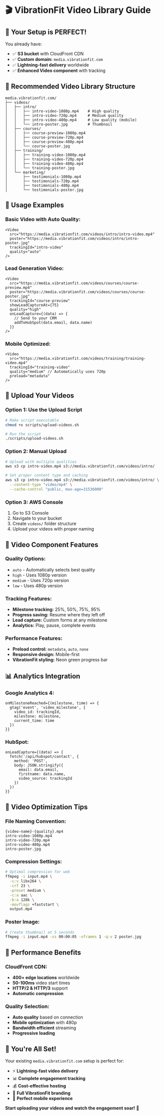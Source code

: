 # 🎬 VibrationFit Video Library Guide

## 🚀 **Your Setup is PERFECT!**

You already have:
- ✅ **S3 bucket** with CloudFront CDN
- ✅ **Custom domain:** `media.vibrationfit.com`
- ✅ **Lightning-fast delivery** worldwide
- ✅ **Enhanced Video component** with tracking

## 📁 **Recommended Video Library Structure**

```
media.vibrationfit.com/
├── videos/
│   ├── intro/
│   │   ├── intro-video-1080p.mp4    # High quality
│   │   ├── intro-video-720p.mp4     # Medium quality  
│   │   ├── intro-video-480p.mp4     # Low quality (mobile)
│   │   └── intro-poster.jpg         # Thumbnail
│   ├── courses/
│   │   ├── course-preview-1080p.mp4
│   │   ├── course-preview-720p.mp4
│   │   ├── course-preview-480p.mp4
│   │   └── course-poster.jpg
│   ├── training/
│   │   ├── training-video-1080p.mp4
│   │   ├── training-video-720p.mp4
│   │   ├── training-video-480p.mp4
│   │   └── training-poster.jpg
│   └── marketing/
│       ├── testimonials-1080p.mp4
│       ├── testimonials-720p.mp4
│       ├── testimonials-480p.mp4
│       └── testimonials-poster.jpg
```

## 🎯 **Usage Examples**

### **Basic Video with Auto Quality:**
```tsx
<Video 
  src="https://media.vibrationfit.com/videos/intro/intro-video.mp4"
  poster="https://media.vibrationfit.com/videos/intro/intro-poster.jpg"
  trackingId="intro-video"
  quality="auto"
/>
```

### **Lead Generation Video:**
```tsx
<Video 
  src="https://media.vibrationfit.com/videos/courses/course-preview.mp4"
  poster="https://media.vibrationfit.com/videos/courses/course-poster.jpg"
  trackingId="course-preview"
  showLeadCaptureAt={75}
  quality="high"
  onLeadCapture={(data) => {
    // Send to your CRM
    addToHubSpot(data.email, data.name)
  }}
/>
```

### **Mobile Optimized:**
```tsx
<Video 
  src="https://media.vibrationfit.com/videos/training/training-video.mp4"
  trackingId="training-video"
  quality="medium" // Automatically uses 720p
  preload="metadata"
/>
```

## 🚀 **Upload Your Videos**

### **Option 1: Use the Upload Script**
```bash
# Make script executable
chmod +x scripts/upload-videos.sh

# Run the script
./scripts/upload-videos.sh
```

### **Option 2: Manual Upload**
```bash
# Upload with multiple qualities
aws s3 cp intro-video.mp4 s3://media.vibrationfit.com/videos/intro/

# Set proper content type and caching
aws s3 cp intro-video.mp4 s3://media.vibrationfit.com/videos/intro/ \
  --content-type "video/mp4" \
  --cache-control "public, max-age=31536000"
```

### **Option 3: AWS Console**
1. Go to S3 Console
2. Navigate to your bucket
3. Create `videos/` folder structure
4. Upload your videos with proper naming

## 🎨 **Video Component Features**

### **Quality Options:**
- `auto` - Automatically selects best quality
- `high` - Uses 1080p version
- `medium` - Uses 720p version  
- `low` - Uses 480p version

### **Tracking Features:**
- **Milestone tracking:** 25%, 50%, 75%, 95%
- **Progress saving:** Resume where they left off
- **Lead capture:** Custom forms at any milestone
- **Analytics:** Play, pause, complete events

### **Performance Features:**
- **Preload control:** `metadata`, `auto`, `none`
- **Responsive design:** Mobile-first
- **VibrationFit styling:** Neon green progress bar

## 📊 **Analytics Integration**

### **Google Analytics 4:**
```tsx
onMilestoneReached={(milestone, time) => {
  gtag('event', 'video_milestone', {
    video_id: trackingId,
    milestone: milestone,
    current_time: time
  })
}}
```

### **HubSpot:**
```tsx
onLeadCapture={(data) => {
  fetch('/api/hubspot/contact', {
    method: 'POST',
    body: JSON.stringify({
      email: data.email,
      firstname: data.name,
      video_source: trackingId
    })
  })
}}
```

## 🎯 **Video Optimization Tips**

### **File Naming Convention:**
```
{video-name}-{quality}.mp4
intro-video-1080p.mp4
intro-video-720p.mp4
intro-video-480p.mp4
intro-poster.jpg
```

### **Compression Settings:**
```bash
# Optimal compression for web
ffmpeg -i input.mp4 \
  -c:v libx264 \
  -crf 23 \
  -preset medium \
  -c:a aac \
  -b:a 128k \
  -movflags +faststart \
  output.mp4
```

### **Poster Image:**
```bash
# Create thumbnail at 5 seconds
ffmpeg -i input.mp4 -ss 00:00:05 -vframes 1 -q:v 2 poster.jpg
```

## 🚀 **Performance Benefits**

### **CloudFront CDN:**
- **400+ edge locations** worldwide
- **50-100ms** video start times
- **HTTP/2 & HTTP/3** support
- **Automatic compression**

### **Quality Selection:**
- **Auto quality** based on connection
- **Mobile optimization** with 480p
- **Bandwidth efficient** streaming
- **Progressive loading**

## 🎉 **You're All Set!**

Your existing `media.vibrationfit.com` setup is perfect for:
- ⚡ **Lightning-fast video delivery**
- 📊 **Complete engagement tracking**
- 💰 **Cost-effective hosting**
- 🎨 **Full VibrationFit branding**
- 📱 **Perfect mobile experience**

**Start uploading your videos and watch the engagement soar!** 🚀
